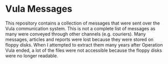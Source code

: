 # Vula Messages
This repository contains a collection of messages that were sent over the Vula communication system. This is not a complete list of messages as many were conveyed through other channels (e.g. couriers). Many messages, articles and reports were lost because they were stored on floppy disks. When I attempted to extract them many years after Operation Vula ended, a lot of the files were not accessible because the floppy disks were no longer readable.
